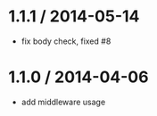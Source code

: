 
1.1.1 / 2014-05-14
==================

  * fix body check, fixed #8

1.1.0 / 2014-04-06
==================

 * add middleware usage
